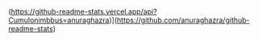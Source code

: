 (https://github-readme-stats.vercel.app/api?Cumulonimbbus=anuraghazra)](https://github.com/anuraghazra/github-readme-stats)
